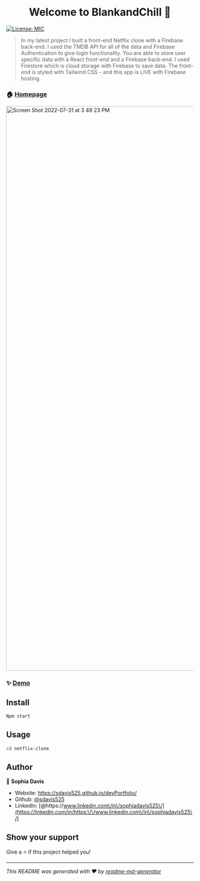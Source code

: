 <h1 align="center">Welcome to BlankandChill 👋</h1>
<p>
  <a href="#" target="_blank">
    <img alt="License: MIC" src="https://img.shields.io/badge/License-MIC-yellow.svg" />
  </a>
</p>

> In my latest project I built a front-end Netflix clone with a Firebase back-end. I used the TMDB API for all of the data and Firebase Authentication to give login functionality. You are able to store user specific data with a React front-end and a Firebase back-end. I used Firestore which is cloud storage with Firebase to save data. The front-end is styled with Tailwind CSS - and this app is LIVE with Firebase hosting.

### 🏠 [Homepage](https://netflix-clone-5fe85.web.app/)


<img width="1512" alt="Screen Shot 2022-07-31 at 3 49 23 PM" src="https://user-images.githubusercontent.com/98237529/182200032-e8c19c2c-6626-4845-8c80-e95ce199980e.png">





### ✨ [Demo](https://netflix-clone-5fe85.web.app/)

## Install

```sh
Npm start
```

## Usage

```sh
cd netflix-clone
```

## Author

👤 **Sophia Davis**

* Website: https://sdavis525.github.io/devPortfolio/
* Github: [@sdavis525](https://github.com/sdavis525)
* LinkedIn: [@https:\/\/www.linkedin.com\/in\/sophiadavis525\/](https://linkedin.com/in/https:\/\/www.linkedin.com\/in\/sophiadavis525\/)

## Show your support

Give a ⭐️ if this project helped you!

***
_This README was generated with ❤️ by [readme-md-generator](https://github.com/kefranabg/readme-md-generator)_
